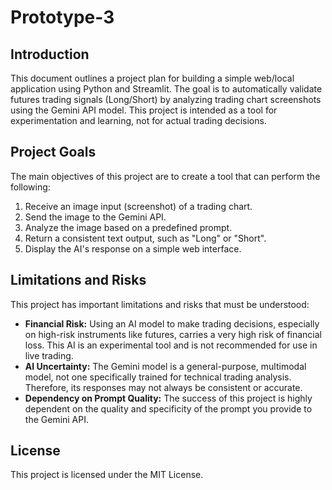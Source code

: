 # Prototype-3

## Introduction
This document outlines a project plan for building a simple web/local application using Python and Streamlit. The goal is to automatically validate futures trading signals (Long/Short) by analyzing trading chart screenshots using the Gemini API model. This project is intended as a tool for experimentation and learning, not for actual trading decisions.

## Project Goals
The main objectives of this project are to create a tool that can perform the following:
1.	Receive an image input (screenshot) of a trading chart.
2.	Send the image to the Gemini API.
3.	Analyze the image based on a predefined prompt.
4.	Return a consistent text output, such as "Long" or "Short".
5.	Display the AI's response on a simple web interface.

## Limitations and Risks
This project has important limitations and risks that must be understood:
-	**Financial Risk:** Using an AI model to make trading decisions, especially on high-risk instruments like futures, carries a very high risk of financial loss. This AI is an experimental tool and is not recommended for use in live trading.
-	**AI Uncertainty:** The Gemini model is a general-purpose, multimodal model, not one specifically trained for technical trading analysis. Therefore, its responses may not always be consistent or accurate.
-	**Dependency on Prompt Quality:** The success of this project is highly dependent on the quality and specificity of the prompt you provide to the Gemini API.

## License

This project is licensed under the MIT License.
